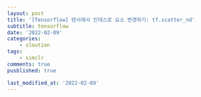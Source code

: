 ```yaml
---
layout: post
title: '[Tensorflow] 텐서에서 인데스로 요소 변경하기: tf.scatter_nd'
subtitle: tensorflow
date: '2022-02-09'
categories:
    - sloution
tags:
    - simclr
comments: true
pusblished: true

last_modified_at: '2022-02-09'
---
```


